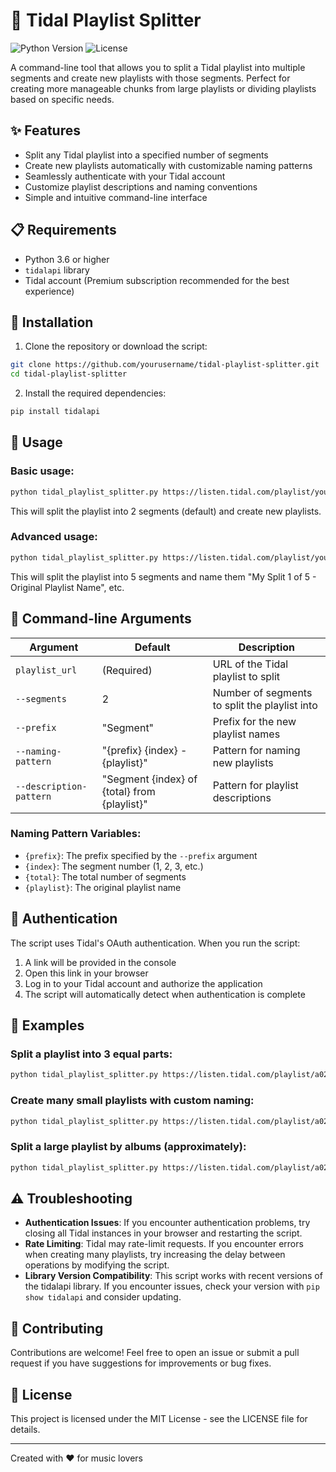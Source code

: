 # 🎵 Tidal Playlist Splitter

![Python Version](https://img.shields.io/badge/python-3.6+-blue.svg)
![License](https://img.shields.io/badge/license-MIT-green.svg)

A command-line tool that allows you to split a Tidal playlist into multiple segments and create new playlists with those segments. Perfect for creating more manageable chunks from large playlists or dividing playlists based on specific needs.

## ✨ Features

- Split any Tidal playlist into a specified number of segments
- Create new playlists automatically with customizable naming patterns
- Seamlessly authenticate with your Tidal account
- Customize playlist descriptions and naming conventions
- Simple and intuitive command-line interface

## 📋 Requirements

- Python 3.6 or higher
- `tidalapi` library
- Tidal account (Premium subscription recommended for the best experience)

## 🚀 Installation

1. Clone the repository or download the script:

```bash
git clone https://github.com/yourusername/tidal-playlist-splitter.git
cd tidal-playlist-splitter
```

2. Install the required dependencies:

```bash
pip install tidalapi
```

## 🔧 Usage

### Basic usage:

```bash
python tidal_playlist_splitter.py https://listen.tidal.com/playlist/your-playlist-id
```

This will split the playlist into 2 segments (default) and create new playlists.

### Advanced usage:

```bash
python tidal_playlist_splitter.py https://listen.tidal.com/playlist/your-playlist-id --segments 5 --prefix "My Split" --naming-pattern "{prefix} {index} of {total} - {playlist}"
```

This will split the playlist into 5 segments and name them "My Split 1 of 5 - Original Playlist Name", etc.

## 📖 Command-line Arguments

| Argument | Default | Description |
|----------|---------|-------------|
| `playlist_url` | (Required) | URL of the Tidal playlist to split |
| `--segments` | 2 | Number of segments to split the playlist into |
| `--prefix` | "Segment" | Prefix for the new playlist names |
| `--naming-pattern` | "{prefix} {index} - {playlist}" | Pattern for naming new playlists |
| `--description-pattern` | "Segment {index} of {total} from {playlist}" | Pattern for playlist descriptions |

### Naming Pattern Variables:

- `{prefix}`: The prefix specified by the `--prefix` argument
- `{index}`: The segment number (1, 2, 3, etc.)
- `{total}`: The total number of segments
- `{playlist}`: The original playlist name

## 🔐 Authentication

The script uses Tidal's OAuth authentication. When you run the script:

1. A link will be provided in the console
2. Open this link in your browser
3. Log in to your Tidal account and authorize the application
4. The script will automatically detect when authentication is complete

## 📝 Examples

### Split a playlist into 3 equal parts:

```bash
python tidal_playlist_splitter.py https://listen.tidal.com/playlist/a0249e85-c4c3-41f5-895c-5b24243be473 --segments 3
```

### Create many small playlists with custom naming:

```bash
python tidal_playlist_splitter.py https://listen.tidal.com/playlist/a0249e85-c4c3-41f5-895c-5b24243be473 --segments 10 --prefix "Mini Mix" --naming-pattern "{prefix} #{index}: {playlist} Selections"
```

### Split a large playlist by albums (approximately):

```bash
python tidal_playlist_splitter.py https://listen.tidal.com/playlist/a0249e85-c4c3-41f5-895c-5b24243be473 --segments 61 --prefix "Album" --naming-pattern "{playlist} (Part {index} of {total})"
```

## ⚠️ Troubleshooting

- **Authentication Issues**: If you encounter authentication problems, try closing all Tidal instances in your browser and restarting the script.
- **Rate Limiting**: Tidal may rate-limit requests. If you encounter errors when creating many playlists, try increasing the delay between operations by modifying the script.
- **Library Version Compatibility**: This script works with recent versions of the tidalapi library. If you encounter issues, check your version with `pip show tidalapi` and consider updating.

## 🤝 Contributing

Contributions are welcome! Feel free to open an issue or submit a pull request if you have suggestions for improvements or bug fixes.

## 📄 License

This project is licensed under the MIT License - see the LICENSE file for details.

---

Created with ❤️ for music lovers
